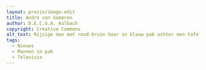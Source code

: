 ```yaml
---
layout: prozin/image-edit
title: André van Gameren
author: D.E.C.G.A. Kolbach
copyright: Creative Commons
alt_text: Rijzige man met rood-bruin haar in blauw pak achter een tafel met de handen over elkaar op een vel wit papier, tegen een decor van een nieuwsuitzending van omroep NOS.
tags: 
  - Nieuws
  - Mannen in pak
  - Televisie
---
```

